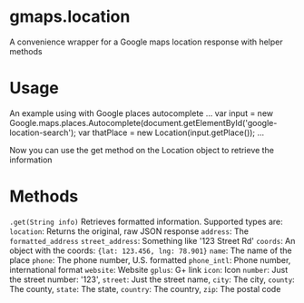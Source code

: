 # gmaps.location
A convenience wrapper for a Google maps location response with helper methods

# Usage
An example using with Google places autocomplete
...
var input = new Google.maps.places.Autocomplete(document.getElementById('google-location-search');
var thatPlace = new Location(input.getPlace());
...

Now you can use the get method on the Location object to retrieve the information

# Methods
`.get(String info)`
Retrieves formatted information. Supported types are:
`location`: Returns the original, raw JSON response
`address`: The `formatted_address`
`street_address`: Something like '123 Street Rd'
`coords`: An object with the coords: `{lat: 123.456, lng: 78.901}`
`name`: The name of the place
`phone`: The phone number, U.S. formatted
`phone_intl`: Phone number, international format
`website`: Website
`gplus`: G+ link
`icon`: Icon
`number`: Just the street number: '123',
`street`: Just the street name,
`city`: The city,
`county`: The county,
`state`: The state,
`country`: The country,
`zip`: The postal code